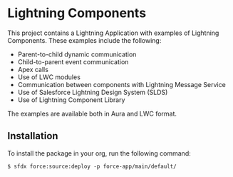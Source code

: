 # Lightning Components

This project contains a Lightning Application with examples of Lightning Components. These examples include the following:

- Parent-to-child dynamic communication
- Child-to-parent event communication
- Apex calls
- Use of LWC modules
- Communication between components with Lightning Message Service
- Use of Salesforce Lightning Design System (SLDS)
- Use of Lightning Component Library

The examples are available both in Aura and LWC format.

## Installation

To install the package in your org, run the following command:

`$ sfdx force:source:deploy -p force-app/main/default/`
